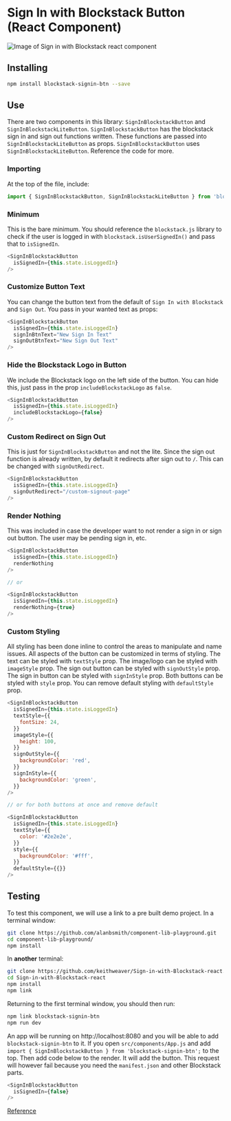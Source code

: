 # Sign In with Blockstack Button (React Component)

![Image of Sign in with Blockstack react component](https://raw.githubusercontent.com/keithweaver/Sign-in-with-Blockstack-react/assets/main.png?token=AGNQQHNT7O8dcvjYWR1BxXd4-CoUUisqks5aDIbWwA%3D%3D)

## Installing

```bash
npm install blockstack-signin-btn --save
```

## Use

There are two components in this library: `SignInBlockstackButton` and `SignInBlockstackLiteButton`. `SignInBlockstackButton` has the blockstack sign in and sign out functions written. These functions are passed into `SignInBlockstackLiteButton` as props. `SignInBlockstackButton` uses `SignInBlockstackLiteButton`. Reference the code for more.


### Importing

At the top of the file, include:

```js
import { SignInBlockstackButton, SignInBlockstackLiteButton } from 'blockstack-signin-btn';
```

### Minimum

This is the bare minimum. You should reference the `blockstack.js` library to check if the user is logged in with `blockstack.isUserSignedIn()` and pass that to `isSignedIn`.

```js
<SignInBlockstackButton
  isSignedIn={this.state.isLoggedIn}
/>
```

### Customize Button Text

You can change the button text from the default of `Sign In with Blockstack` and `Sign Out`. You pass in your wanted text as props:

```js
<SignInBlockstackButton
  isSignedIn={this.state.isLoggedIn}
  signInBtnText="New Sign In Text"
  signOutBtnText="New Sign Out Text"
/>
```

### Hide the Blockstack Logo in Button

We include the Blockstack logo on the left side of the button. You can hide this, just pass in the prop `includeBlockstackLogo` as `false`.

```js
<SignInBlockstackButton
  isSignedIn={this.state.isLoggedIn}
  includeBlockstackLogo={false}
/>
```

### Custom Redirect on Sign Out

This is just for `SignInBlockstackButton` and not the lite. Since the sign out function is already written, by default it redirects after sign out to `/`. This can be changed with `signOutRedirect`.

```js
<SignInBlockstackButton
  isSignedIn={this.state.isLoggedIn}
  signOutRedirect="/custom-signout-page"
/>
```

### Render Nothing

This was included in case the developer want to not render a sign in or sign out button. The user may be pending sign in, etc.

```js
<SignInBlockstackButton
  isSignedIn={this.state.isLoggedIn}
  renderNothing
/>

// or

<SignInBlockstackButton
  isSignedIn={this.state.isLoggedIn}
  renderNothing={true}
/>
```


### Custom Styling

All styling has been done inline to control the areas to manipulate and name issues. All aspects of the button can be customized in terms of styling. The text can be styled with `textStyle` prop. The image/logo can be styled with `imageStyle` prop. The sign out button can be styled with `signOutStyle` prop. The sign in button can be styled with `signInStyle` prop. Both buttons can be styled with `style` prop. You can remove default styling with `defaultStyle` prop.

```js
<SignInBlockstackButton
  isSignedIn={this.state.isLoggedIn}
  textStyle={{
    fontSize: 24,
  }}
  imageStyle={{
    height: 100,
  }}
  signOutStyle={{
    backgroundColor: 'red',
  }}
  signInStyle={{
    backgroundColor: 'green',
  }}
/>

// or for both buttons at once and remove default

<SignInBlockstackButton
  isSignedIn={this.state.isLoggedIn}
  textStyle={{
    color: '#2e2e2e',
  }}
  style={{
    backgroundColor: '#fff',
  }}
  defaultStyle={{}}
/>
```


## Testing

To test this component, we will use a link to a pre built demo project. In a terminal window:

```bash
git clone https://github.com/alanbsmith/component-lib-playground.git
cd component-lib-playground/
npm install
```

In **another** terminal:

```bash
git clone https://github.com/keithweaver/Sign-in-with-Blockstack-react.git
cd Sign-in-with-Blockstack-react
npm install
npm link
```

Returning to the first terminal window, you should then run:

```bash
npm link blockstack-signin-btn
npm run dev
```

An app will be running on http://localhost:8080 and you will be able to add `blockstack-signin-btn` to it. If you open `src/components/App.js` and add `import { SignInBlockstackButton } from 'blockstack-signin-btn';` to the top. Then add code below to the render. It will add the button. This request will however fail because you need the `manifest.json` and other Blockstack parts.

```js
<SignInBlockstackButton
  isSignedIn={false}
/>
```




[Reference](https://hackernoon.com/building-a-react-component-library-part-2-46fd4f77bb5c)
